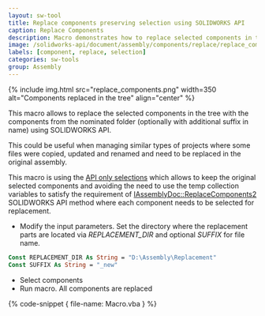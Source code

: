 ```yaml
---
layout: sw-tool
title: Replace components preserving selection using SOLIDWORKS API
caption: Replace Components
description: Macro demonstrates how to replace selected components in the batch preserving original selections using SOLIDWORKS API
image: /solidworks-api/document/assembly/components/replace/replace_components.png
labels: [component, replace, selection]
categories: sw-tools
group: Assembly
---
```

{% include img.html src="replace_components.png" width=350 alt="Components replaced in the tree" align="center" %}

This macro allows to replace the selected components in the tree with the components from the nominated folder (optionally with additional suffix in name) using SOLIDWORKS API.

This could be useful when managing similar types of projects where some files were copied, updated and renamed and need to be replaced in the original assembly.

This macro is using the [API only selections](solidworks-api/document/selection/api-only-selection/) which allows to keep the original selected components and avoiding the need to use the temp collection variables to satisfy the requirement of [IAssemblyDoc::ReplaceComponents2](http://help.solidworks.com/2017/english/api/sldworksapi/solidworks.interop.sldworks~solidworks.interop.sldworks.iassemblydoc~replacecomponents2.html) SOLIDWORKS API method where each component needs to be selected for replacement.

* Modify the input parameters. Set the directory where the replacement parts are located via *REPLACEMENT_DIR* and optional *SUFFIX* for file name.

~~~ vb
Const REPLACEMENT_DIR As String = "D:\Assembly\Replacement"
Const SUFFIX As String = "_new"
~~~

* Select components
* Run macro. All components are replaced

{% code-snippet { file-name: Macro.vba } %}
